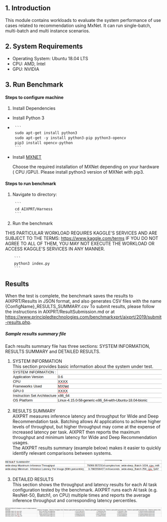 ## 1. Introduction
This module contains workloads to evaluate the system performance of use cases related to recommendation using MxNet.
It can run single-batch, multi-batch and multi instance scenarios.

## 2. System Requirements
* Operating System: Ubuntu 18.04 LTS
* CPU:  AMD, Intel
* GPU: NVIDIA


## 3. Run Benchmark

#### Steps to configure machine
1. Install Dependencies
 * Install Python 3
 *
        ```
        sudo apt-get install python3
        sudo apt-get -y install python3-pip python3-opencv
        pip3 install opencv-python
        ```

 * Install [MXNET](https://mxnet.incubator.apache.org/get_started) <br/>

    Choose the required installation of MXNet depending on your hardware ( CPU /GPU). Please install python3 version of MXNet with pip3.


#### Steps to run benchmark

1. Navigate to directory:

        ```
        cd AIXPRT/Harness
        ```

2. Run the benchmark

THIS PARTICULAR WORKLOAD REQUIRES KAGGLE'S SERVICES AND ARE SUBJECT TO THE TERMS: https://www.kaggle.com/terms
IF YOU DO NOT AGREE TO ALL OF THEM, YOU MAY NOT EXECUTE THE WORKLOAD OR ACCESS KAGGLE'S SERVICES IN ANY MANNER.

        ```
        python3 index.py
        ```

## Results

When the test is complete, the benchmark saves the results to AIXPRT/Results in JSON format, and also generates CSV files with the name {ConfigName}_RESULTS_SUMMARY.csv
To submit results, please follow the instructions in AIXPRT/ResultSubmission.md or at https://www.principledtechnologies.com/benchmarkxprt/aixprt/2019/submit-results.php.


##### Sample results summary file <br/>

Each results summary file has three sections: SYSTEM INFORMATION, RESULTS SUMMARY and DETAILED RESULTS.<br/>
 1. SYSTEM INFORMATION <br/>
    This section provides basic information about the system under test. <br/>
    ![alt text](https://github.com/BenchmarkXPRT/Public-AIXPRT-Resources/blob/master/assets/mxnet_systeminfo.png)

 2. RESULTS SUMMARY <br/>
    AIXPRT measures inference latency and throughput for Wide and Deep Recommendation task. Batching allows AI applications to achieve
higher levels of throughput, but higher throughput may come at the expense of increased latency per task.
AIXPRT then reports the maximum throughput and minimum latency for Wide and Deep Recommendation usages.<br/>
The AIXPRT results summary (example below) makes it easier to quickly identify relevant comparisons between systems. <br/>

 ![alt text](https://github.com/BenchmarkXPRT/Public-AIXPRT-Resources/blob/master/assets/mxnet_results_sumary.png)


 3. DETAILED RESULTS <br/>
   This section shows the throughput and latency results for each AI task configuration tested by the benchmark.
AIXPRT runs each AI task (e.g. ResNet-50, Batch1, on CPU) multiple times and reports the average inference throughput and corresponding latency percentiles.

![alt text](https://github.com/BenchmarkXPRT/Public-AIXPRT-Resources/blob/master/assets/mxnet_result_details.png)
